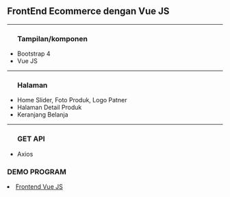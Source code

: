 <h2> FrontEnd Ecommerce dengan Vue JS </h2>
<hr>
<ul>
 <h3>Tampilan/komponen</h3>
<li> Bootstrap 4 </li>
<li> Vue JS</li>
</ul>
 <hr>
 <ul> 
<h3>Halaman</h3>
<li>Home Slider, Foto Produk, Logo Patner</li>
<li>Halaman Detail Produk</li>
<li>Keranjang Belanja </li>
 </ul>
 <hr>
 <ul>
<h3>GET API</h3>
<li>Axios</li>
 </ul>
 <h3>DEMO PROGRAM</h3>
<li><a href="https://trops-apparel.netlify.com/#/">Frontend Vue JS</a></li>
 </ul>

